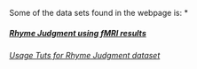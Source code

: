 Some of the data sets found in the webpage is:
*<h5><a href='https://openneuro.org/datasets/ds000003/versions/00001' target='_blank'>Rhyme Judgment using fMRI results</a></h5>  
<h6><a href='https://brainlife.io/project/5ca4ac2284d29c04a7edca11/process'>Usage Tuts for Rhyme Judgment dataset</a></h6>
